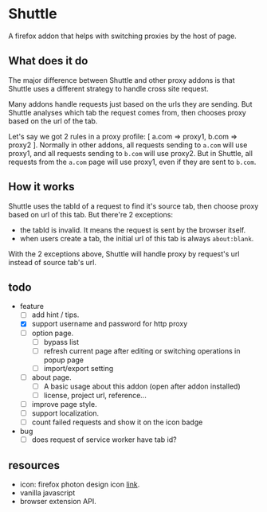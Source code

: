 # Shuttle

A firefox addon that helps with switching proxies by the host of page.

## What does it do

The major difference between Shuttle and other proxy addons is that Shuttle uses a different strategy to handle cross site request.

Many addons handle requests just based on the urls they are sending.
But Shuttle analyses which tab the request comes from, then chooses proxy based on the url of the tab.

Let's say we got 2 rules in a proxy profile: [ a.com => proxy1, b.com => proxy2 ].
Normally in other addons, all requests sending to `a.com` will use proxy1, and all requests sending to `b.com` will use proxy2.
But in Shuttle, all requests from the `a.com` page will use proxy1, even if they are sent to `b.com`.

## How it works

Shuttle uses the tabId of a request to find it's source tab, then choose proxy based on url of this tab.
But there're 2 exceptions:

- the tabId is invalid. It means the request is sent by the browser itself.
- when users create a tab, the initial url of this tab is always `about:blank`.

With the 2 exceptions above, Shuttle will handle proxy by request's url instead of source tab's url.

## todo

- feature
  - [ ] add hint / tips.
  - [x] support username and password for http proxy
  - [ ] option page.
    - [ ] bypass list
    - [ ] refresh current page after editing or switching operations in popup page
    - [ ] import/export setting
  - [ ] about page.
    - [ ] A basic usage about this addon (open after addon installed)
    - [ ] license, project url, reference...
  - [ ] improve page style.
  - [ ] support localization.
  - [ ] count failed requests and show it on the icon badge

- bug
  - [ ] does request of service worker have tab id?

## resources

- icon: firefox photon design icon [link](https://design.firefox.com/icons/viewer/).
- vanilla javascript
- browser extension API.
